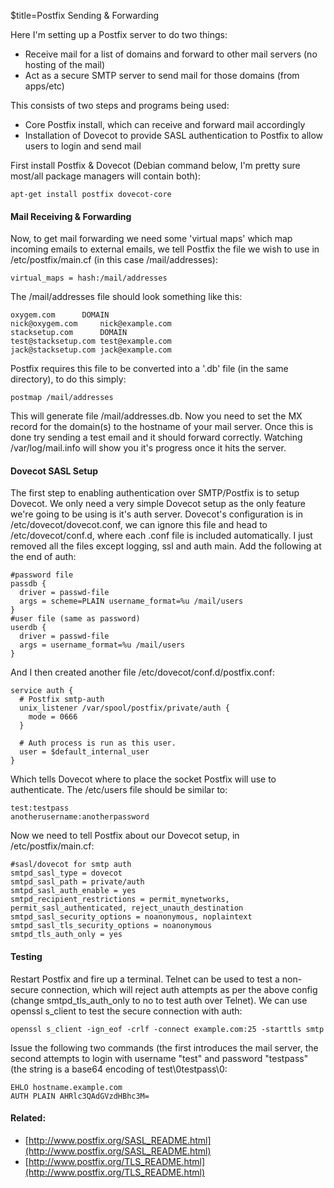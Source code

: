 $title=Postfix Sending & Forwarding

Here I'm setting up a Postfix server to do two things:

+ Receive mail for a list of domains and forward to other mail servers (no hosting of the mail)
+ Act as a secure SMTP server to send mail for those domains (from apps/etc)

This consists of two steps and programs being used:

+ Core Postfix install, which can receive and forward mail accordingly
+ Installation of Dovecot to provide SASL authentication to Postfix to allow users to login and send mail


First install Postfix & Dovecot (Debian command below, I'm pretty sure most/all package managers will contain both):

    apt-get install postfix dovecot-core


#### Mail Receiving & Forwarding

Now, to get mail forwarding we need some 'virtual maps' which map incoming emails to external emails, we tell Postfix the file we wish to use in /etc/postfix/main.cf (in this case /mail/addresses):

    virtual_maps = hash:/mail/addresses

The /mail/addresses file should look something like this:

    oxygem.com      DOMAIN
    nick@oxygem.com     nick@example.com
    stacksetup.com      DOMAIN
    test@stacksetup.com test@example.com
    jack@stacksetup.com jack@example.com

Postfix requires this file to be converted into a '.db' file (in the same directory), to do this simply:

    postmap /mail/addresses

This will generate file /mail/addresses.db. Now you need to set the MX record for the domain(s) to the hostname of your mail server. Once this is done try sending a test email and it should forward correctly. Watching /var/log/mail.info will show you it's progress once it hits the server.


#### Dovecot SASL Setup
The first step to enabling authentication over SMTP/Postfix is to setup Dovecot. We only need a very simple Dovecot setup as the only feature we're going to be using is it's auth server. Dovecot's configuration is in /etc/dovecot/dovecot.conf, we can ignore this file and head to /etc/dovecot/conf.d, where each .conf file is included automatically. I just removed all the files except logging, ssl and auth main. Add the following at the end of auth:

    #password file
    passdb {
      driver = passwd-file
      args = scheme=PLAIN username_format=%u /mail/users
    }
    #user file (same as password)
    userdb {
      driver = passwd-file
      args = username_format=%u /mail/users
    }

And I then created another file /etc/dovecot/conf.d/postfix.conf:

    service auth {
      # Postfix smtp-auth
      unix_listener /var/spool/postfix/private/auth {
        mode = 0666
      }

      # Auth process is run as this user.
      user = $default_internal_user
    }

Which tells Dovecot where to place the socket Postfix will use to authenticate. The /etc/users file should be similar to:

    test:testpass
    anotherusername:anotherpassword

Now we need to tell Postfix about our Dovecot setup, in /etc/postfix/main.cf:

    #sasl/dovecot for smtp auth
    smtpd_sasl_type = dovecot
    smtpd_sasl_path = private/auth
    smtpd_sasl_auth_enable = yes
    smtpd_recipient_restrictions = permit_mynetworks, permit_sasl_authenticated, reject_unauth_destination
    smtpd_sasl_security_options = noanonymous, noplaintext
    smtpd_sasl_tls_security_options = noanonymous
    smtpd_tls_auth_only = yes


#### Testing
Restart Postfix and fire up a terminal. Telnet can be used to test a non-secure connection, which will reject auth attempts as per the above config (change smtpd_tls_auth_only to no to test auth over Telnet). We can use openssl s_client to test the secure connection with auth:

    openssl s_client -ign_eof -crlf -connect example.com:25 -starttls smtp

Issue the following two commands (the first introduces the mail server, the second attempts to login with username "test" and password "testpass" (the string is a base64 encoding of test\0testpass\0:

    EHLO hostname.example.com
    AUTH PLAIN AHRlc3QAdGVzdHBhc3M=


#### Related:

+ [http://www.postfix.org/SASL_README.html](http://www.postfix.org/SASL_README.html)
+ [http://www.postfix.org/TLS_README.html](http://www.postfix.org/TLS_README.html)